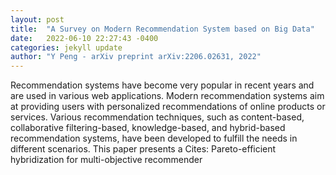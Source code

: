 ```yaml
---
layout: post
title:  "A Survey on Modern Recommendation System based on Big Data"
date:   2022-06-10 22:27:43 -0400
categories: jekyll update
author: "Y Peng - arXiv preprint arXiv:2206.02631, 2022"
---
```

Recommendation systems have become very popular in recent years and are used in various web applications. Modern recommendation systems aim at providing users with personalized recommendations of online products or services. Various recommendation techniques, such as content-based, collaborative filtering-based, knowledge-based, and hybrid-based recommendation systems, have been developed to fulfill the needs in different scenarios. This paper presents a 
Cites: Pareto-efficient hybridization for multi-objective recommender